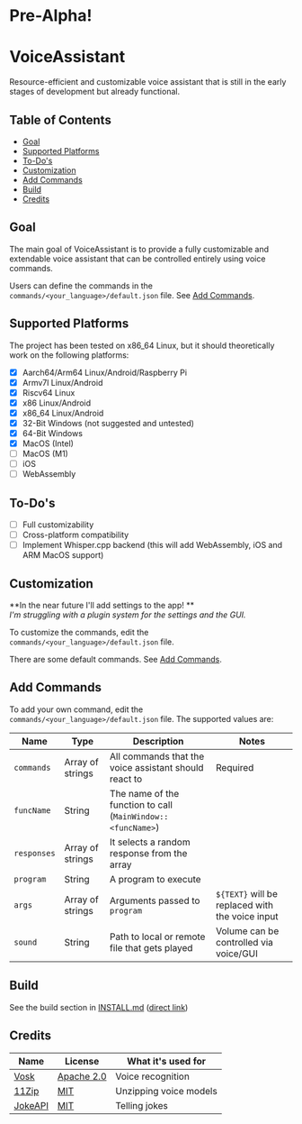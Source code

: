 # Pre-Alpha!

# VoiceAssistant

Resource-efficient and customizable voice assistant that is still in the early stages of development but already functional.

## Table of Contents

- [Goal](#goal)
- [Supported Platforms](#supported-platforms)
- [To-Do's](#to-dos)
- [Customization](#customization)
- [Add Commands](#add-commands)
- [Build](#build)
- [Credits](#credits)

## Goal

The main goal of VoiceAssistant is to provide a fully customizable and extendable voice assistant that can be controlled entirely using voice commands. 

Users can define the commands in the `commands/<your_language>/default.json` file. See [Add Commands](#add-commands).

## Supported Platforms

The project has been tested on x86_64 Linux, but it should theoretically work on the following platforms:

- [x] Aarch64/Arm64 Linux/Android/Raspberry Pi
- [x] Armv7l Linux/Android
- [x] Riscv64 Linux
- [x] x86 Linux/Android
- [x] x86_64 Linux/Android
- [x] 32-Bit Windows (not suggested and untested)
- [x] 64-Bit Windows
- [x] MacOS (Intel)
- [ ] MacOS (M1)
- [ ] iOS
- [ ] WebAssembly

## To-Do's

- [ ] Full customizability
- [ ] Cross-platform compatibility
- [ ] Implement Whisper.cpp backend (this will add WebAssembly, iOS and ARM MacOS support)

## Customization

**In the near future I'll add settings to the app! **  
*I'm struggling with a plugin system for the settings and the GUI.*

To customize the commands, edit the `commands/<your_language>/default.json` file. 

There are some default commands. See [Add Commands](#add-commands).

## Add Commands

To add your own command, edit the `commands/<your_language>/default.json` file. The supported values are:

| Name        | Type             | Description                                                 | Notes                                           |
|-------------|------------------|-------------------------------------------------------------|-------------------------------------------------|
| `commands`  | Array of strings | All commands that the voice assistant should react to       | Required                                        |
| `funcName`  | String           | The name of the function to call (`MainWindow::<funcName>`) |                                                 |
| `responses` | Array of strings | It selects a random response from the array                 |                                                 |
| `program`   | String           | A program to execute                                        |                                                 |
| `args`      | Array of strings | Arguments passed to `program`                               | `${TEXT}` will be replaced with the voice input |
| `sound`     | String           | Path to local or remote file that gets played               | Volume can be controlled via voice/GUI          |

## Build

See the build section in [INSTALL.md](INSTALL.md) ([direct link](INSTALL.md#build))

## Credits

| Name                                         | License                                                                | What it's used for      |
|----------------------------------------------|------------------------------------------------------------------------|------------------------|
| [Vosk](https://github.com/alphacep/vosk-api) | [Apache 2.0](https://github.com/alphacep/vosk-api/blob/master/COPYING) | Voice recognition      |
| [11Zip](https://github.com/Sygmei/11Zip)     | [MIT](https://github.com/Sygmei/11Zip/blob/master/LICENSE)             | Unzipping voice models |
| [JokeAPI](https://jokeapi.dev)               | [MIT](https://github.com/Sv443/JokeAPI/blob/master/LICENSE.txt)        | Telling jokes          |
